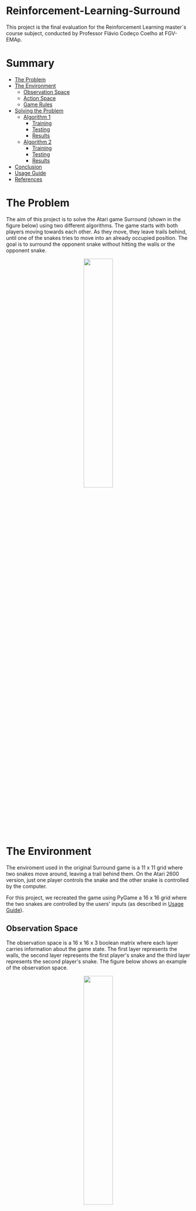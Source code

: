 # Reinforcement-Learning-Surround
This project is the final evaluation for the Reinforcement Learning master´s course subject, conducted by Professor Flávio Codeço Coelho at FGV-EMAp.

# Summary

- [The Problem](#the-problem)
- [The Environment](#the-environment)
    - [Observation Space](#observation-space)
    - [Action Space](#action-space)
    - [Game Rules](#game-rules)
- [Solving the Problem](#solving-the-problem)
    - [Algorithm 1](#1-algorithm)
        - [Training](#training)
        - [Testing](#testing)
        - [Results](#results)
    - [Algorithm 2](#2-algorithm)
        - [Training](#training-1)
        - [Testing](#testing-1)
        - [Results](#results-1)
- [Conclusion](#conclusion)
- [Usage Guide](#usage-guide)
- [References](#references)

# The Problem

The aim of this project is to solve the Atari game Surround (shown in the figure below) using two different algorithms. The game starts with both players moving towards each other. As they move, they leave trails behind, until one of the snakes tries to move into an already occupied position. The goal is to surround the opponent snake without hitting the walls or the opponent snake.


<div align="center">
	<img src = "report/surround_atari.png" width=40%> 
</div>

# The Environment

The enviroment used in the original Surround game is a 11 x 11 grid where two snakes move around, leaving a trail behind them. On the Atari 2600 version, just one player controls the snake and the other snake is controlled by the computer. 

For this project, we recreated the game using PyGame a 16 x 16 grid where the two snakes are controlled by the users' inputs (as described in <a href="#usage-guide">Usage Guide</a>).

## Observation Space

The observation space is a 16 x 16 x 3 boolean matrix where each layer carries information about the game state. The first layer represents the walls, the second layer represents the first player's snake and the third layer represents the second player's snake. The figure below shows an example of the observation space.

<div align="center">
	<img src = "report/board_to_matrix.png" width=40%> 
</div>

## Action Space
Each action is represented by a number from 0 to 4, as shown in the table below.

<div align = "center">
<table>
  <tr>
    <th>Value</th> <th>Meaning</th>
  </tr>
  <tr>
    <td>0</td> <td>continue</td>
  </tr>
  <tr>
    <td>1</td> <td>right</td>
  </tr>
  <tr>
    <td>2</td> <td>up</td>
  </tr>
  <tr>
    <td>3</td> <td>left</td>
  </tr>
  <tr>
    <td>4</td> <td>down</td>
  </tr>
</table>
</div>

## Game Rules
The snakes' movements are based on the board's perspective, so pressing the up arrow key will make the snake go up on the board no matter its current direction.

Notice that, at each moment, the snake can't move to the opposite direction of its current movement. For instance, if the snake is moving to the right, it can't move to the left, so the action left will be considered as the continue action, which is equivalent to going to the right.

## Rewards
In our implementation, rewards are only applied to player 1. Winning an episode grants +100 points, losing an episode means receiving -100 points and a tie gives -10 points.

# Solving the Problem
We implemented two variations of an AlphaGo-like approach to solve the problem, using Monte Carlo Tree Search (MCTS). The first relies solely on MCTS, while the second uses a neural network to guide the tree expansion, learning how to evaluate the game state and how to select the best action. We considered the problem solved if the trained models were capable of winning against a "clever random player", that is, one that chooses randomly among the set of actions that would not lead to its death.

## Algorithm 1: Pure Monte Carlo Tree Search
MCTS builds up a tree where each node represents a game state. Using UCB, we choose which node to expand, until we reach a leaf node. Then, we simulate the game from that node until the end. Finally, we backpropagate the result of the simulation to the root node, updating the nodes' statistics.

### Training

### Results

## Algorithm 2
This variation adds a neural network to the MCTS algorithm. The neural network is used to evaluate the game state and to select the best action. The neural network is trained playing against itself, until it becomes capable of achieving a certain win rate against its past version. As explained in the AlphaGo Zero paper (Silver _et al_., 2017):

```
"AlphaGo becomes its own teacher: a neural network is trained to predict AlphaGo’s own move selections and also the winner of AlphaGo’s games. This neural network improves the strength of the tree search, resulting in higher quality move selection and stronger self-play in the next iteration."
```

### Training

### Results

# Conclusion
The trained models proved themselves capable of winning against a clever random player. Although the results are not impressive, we believe that better performance could be achieved with better hardware, more training time and by applying other heuristics to the MCTS algorithm.

# Usage Guide
In order to run the code, you must have Python 3.11 and the modules listed in the requirements.txt file installed. We recommend using a virtual environment:
  
  ```bash
  python3 -m venv rl-surround
  
  source rl-surround/Scripts/activate 
  # rl-surround\Scripts\activate on Windows
  
  pip install -r requirements.txt
  ```

  To play the game against our best model, run the following command:
  
  ```
  python3 game/surround.py challenge
  ```

  To play the game against a random model, run the following command:
  
  ```
  python3 game/surround.py random
  ```

  To play the game against a human player, run the following command:
  
  ```
  python3 game/surround.py human
  ```

  To watch two models playing against each other, run the following command:
  
  ```
  python3 game/surround.py watch
  ```

  For a one human player game, the controls are WASD. For a two human player game, the controls are WASD for the first player and the arrow keys for the second player.

# References
The theoretical basis and implementation of this project were based on the following references:

LANCTOT, Marc; WITTLINGER, Christopher; WINANDS, Mark H. M.; TEULING, Niek G. P. Den. Monte Carlo Tree Search for Simultaneous
Move Games: A Case Study in the Game of Tron. **Proceedings of Computer Games Workshop**. 2012. Available at: <https://dke.maastrichtuniversity.nl/m.winands/documents/sm-tron-bnaic2013.pdf>. Access on: 2023/10/15.

LAPAN, Maxim. **Deep Reinforcement Learning Hands-On**. 2nd Edition. Packt Publishing, 2020.

PREICK, Pierre; ST-PIERRE, David L.; MAES, Francis; ERNST, Damien. Comparison of Different Selection Strategies in Monte-Carlo Tree
Search for the Game of Tron. **IEEE Conference on Computational Intelligence and Games (CIG)**, Granada, Spain, 2012, pp. 242-249, DOI: 10.1109/CIG.2012.6374162.

SILVER, D., HUANG, A., MADDISON, C. _et al_. Mastering the game of Go with deep neural networks and tree search. **Nature**, n. 529, p. 484–489 (2016). DOI: 10.1038/nature16961

SILVER, D.; SCHRITTWIESER, J.; SIMONYAN, K. _et al_. Mastering the game of Go without human knowledge. **Nature**, n. 550, p. 354–359 (2017). DOI: 10.1038/nature24270

SLOANE, Andy. **Google AI Challenge post-mortem**. 2011. Available at: <https://web.archive.org/web/20111230055046/http://a1k0n.net/2010/03/04/google-ai-postmortem.html>. Access on: 2023/10/15.

SUTTON, Richard S.; BARTO, Andrew G. **Reinforcement Learning: An Introduction**. 2nd Edition. MIT Press, 2018.

WANG, Qi. **Connect 4 with Monte Carlo Tree Search**. 2022. Available at: <https://www.harrycodes.com/blog/monte-carlo-tree-search>. Access on: 2023/10/15.